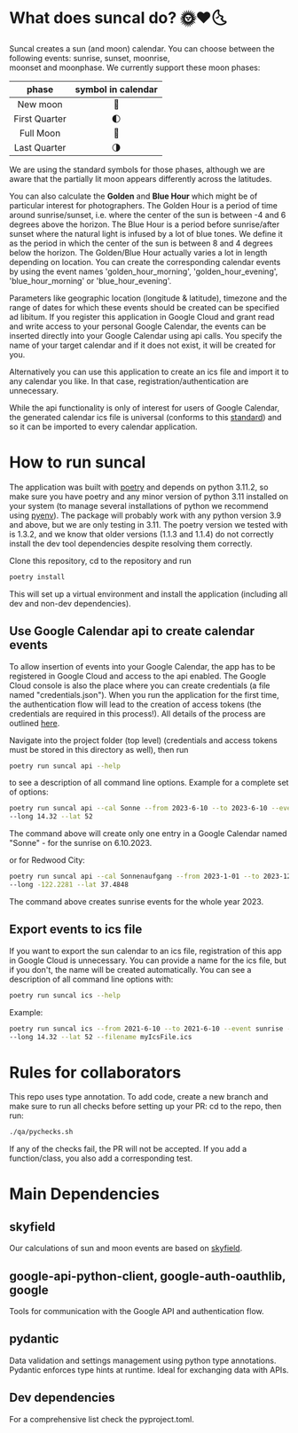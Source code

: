 # What does suncal do? 🌞❤️🌜

Suncal creates a sun (and moon) calendar. You can choose between the following events: sunrise, sunset, moonrise,  
moonset and moonphase. We currently support these moon phases:

|     phase     | symbol in calendar |
|:-------------:|:------------------:|
|   New moon    |         🌚         |
| First Quarter |         🌓         |
|   Full Moon   |         🌝         |
| Last Quarter  |         🌗         |

We are using the standard symbols for those phases, although we are aware that the partially lit moon appears 
differently across the latitudes.

You can also calculate the **Golden** and **Blue Hour** which might be of particular interest for photographers. 
The Golden Hour is a period of time around sunrise/sunset, i.e. where the center of the sun is between -4 and 6 degrees 
above the horizon. The Blue Hour is a period before sunrise/after sunset where the natural light is infused by a lot of 
blue tones. We define it as the period in which the center of the sun is between 8 and 4 degrees below the horizon. 
The Golden/Blue Hour actually varies a lot in length depending on location. You can create the corresponding calendar 
events by using the event names 'golden_hour_morning', 'golden_hour_evening', 'blue_hour_morning' or 'blue_hour_evening'. 

Parameters like geographic location (longitude & latitude), timezone and the range of dates for which these events 
should be created can be specified ad libitum. If you register this application in Google Cloud and grant read and write
access to your personal Google Calendar, the events can be inserted directly into your Google Calendar using api calls.
You specify the name of your target calendar and if it does not exist, it will be created for you.

Alternatively you can use this application to create an ics file and import it to any calendar you like. In that case,
registration/authentication are unnecessary.  

While the api functionality is only of interest for users of Google Calendar, the generated calendar ics file is 
universal (conforms to this [standard](https://datatracker.ietf.org/doc/html/rfc5545#page-102)) and so it can be 
imported to every calendar application. 
 
# How to run suncal

The application was built with [poetry](https://python-poetry.org/) and depends on python 3.11.2, so make sure you have 
poetry and any minor version of python 3.11 installed on your system (to manage several installations of python we recommend 
using [pyenv](https://github.com/pyenv/pyenv)). The package will probably work with any python version 3.9 and above, 
but we are only testing in 3.11. The poetry version we tested with is 1.3.2, and we know that older versions 
(1.1.3 and 1.1.4) do not correctly install the dev tool dependencies despite resolving them correctly. 

Clone this repository, cd to the repository and run

```bash
poetry install
```
This will set up a virtual environment and install the application (including all dev and non-dev dependencies).

## Use Google Calendar api to create calendar events

To allow insertion of events into your Google Calendar, the app has to be registered in Google Cloud and access to the
api enabled. The Google Cloud console is also the place where you can create credentials (a file named "credentials.json").
When you run the application for the first time, the authentication flow will lead to the creation of access tokens (the
credentials are required in this process!). All details of the process are outlined 
[here](https://developers.google.com/calendar/quickstart/python). 

Navigate into the project folder (top level) (credentials and access tokens must be stored in this directory as well),
then run

```bash
poetry run suncal api --help
```

to see a description of all command line options.
Example for a complete set of options:

```bash
poetry run suncal api --cal Sonne --from 2023-6-10 --to 2023-6-10 --event sunrise --timezone 'Europe/Berlin' \
--long 14.32 --lat 52
```
The command above will create only one entry in a Google Calendar named "Sonne" - for the sunrise on 6.10.2023.

or for Redwood City:

```bash
poetry run suncal api --cal Sonnenaufgang --from 2023-1-01 --to 2023-12-31 --event sunrise --timezone 'US/Pacific' \
--long -122.2281 --lat 37.4848
```
The command above creates sunrise events for the whole year 2023.

## Export events to ics file

If you want to export the sun calendar to an ics file, registration of this app in Google Cloud is unnecessary.
You can provide a name for the ics file, but if you don't, the name will be created automatically. You can see a
description of all command line options with:

```bash
poetry run suncal ics --help
```

Example:

```bash
poetry run suncal ics --from 2021-6-10 --to 2021-6-10 --event sunrise --timezone 'Europe/Berlin' \
--long 14.32 --lat 52 --filename myIcsFile.ics
```

# Rules for collaborators

This repo uses type annotation. To add code, 
create a new branch and make sure to run all checks before setting up your PR: cd to the repo, then run:

```bash
./qa/pychecks.sh
```

If any of the checks fail, the PR will not be accepted. If you add a function/class, 
you also add a corresponding test.

# Main Dependencies

## skyfield
Our calculations of sun and moon events are based on [skyfield](https://rhodesmill.org/skyfield/).

## google-api-python-client, google-auth-oauthlib, google
Tools for communication with the Google API and authentication flow.

## pydantic
Data validation and settings management using python type annotations.
Pydantic enforces type hints at runtime. Ideal for exchanging data with APIs.

## Dev dependencies
For a comprehensive list check the pyproject.toml.
